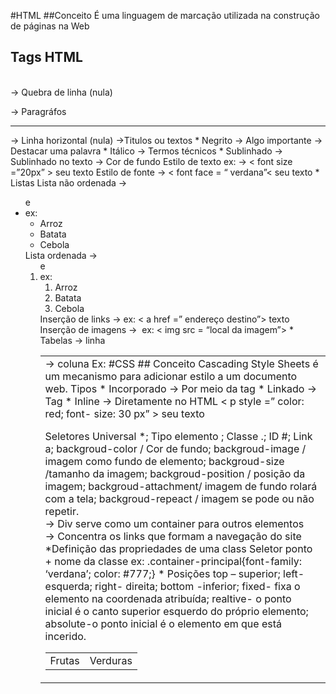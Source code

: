 #HTML
##Conceito
É uma linguagem de marcação utilizada na construção de páginas na Web
## Tags HTML
<br> -> Quebra de linha (nula)
<p></p> -> Paragráfos
<hr> -> Linha horizontal (nula)
<h></h> ->Titulos ou textos
* Negrito
<Strong></Strong> -> Algo importante
<b></b> -> Destacar uma palavra
* Itálico
<i></i> -> Termos técnicos
* Sublinhado
<u></u> -> Sublinhado no texto
<bgcolor=’#FF0000’> -> Cor de fundo
Estilo de texto ex: -> < font size =”20px” > seu texto </font>
Estilo de fonte -> < font face = “ verdana”< seu texto </font>
* Listas
Lista não ordenada -> <ul> e <li> ex:
<ul>
<li> Arroz </li> 
<li> Batata </li> 
<li> Cebola </li>
</ul>
Lista ordenada -> <ol> e <li> ex:
<ol>
<li> Arroz </li> 
<li> Batata </li> 
<li> Cebola </li>
</ol>
Inserção de links -> <a> ex:
< a href =” endereço destino”> texto</a>
Inserção de imagens -> <img> ex:
< img src = “local da imagem”>
* Tabelas <table>
<tr> -> linha
<td> -> coluna 
Ex:
<table>
<tr>
<td>Frutas</td>
<td>Verduras</td>
</tr>
#CSS
## Conceito
Cascading Style Sheets é um mecanismo para adicionar estilo a um documento web.
Tipos
* Incorporado -> Por meio da tag <style>, no topo da página , dentro da tag <head>
<style>
P{ color: blue;
font-size: 30px}
</style> 
* Linkado -> Tag <link>
* Inline -> Diretamente no HTML
< p style =” color: red; font- size: 30 px” > seu texto  </p>
Seletores
Universal *;
Tipo elemento <e>;
Classe .;
ID #;
Link a;
backgroud-color / Cor de fundo;
backgroud-image / imagem como fundo de elemento;
backgroud-size /tamanho da imagem;
backgroud-position / posição da imagem;
backgroud-attachment/ imagem de fundo rolará com a tela;
backgroud-repeact / imagem se pode ou não repetir. 
<div> -> Div serve como um container para outros elementos
<nav> -> Concentra os links que formam a navegação do site
*Definição das propriedades de uma class
Seletor ponto + nome da classe ex:
.container-principal{font-family: ‘verdana’; color: #777;}
* Posições 
top – superior;
left- esquerda;
right- direita;
bottom -inferior;
fixed- fixa o elemento na coordenada atribuída;
realtive- o ponto inicial é o canto superior esquerdo do próprio elemento;
absolute-o ponto inicial é o elemento em que está incerido.
